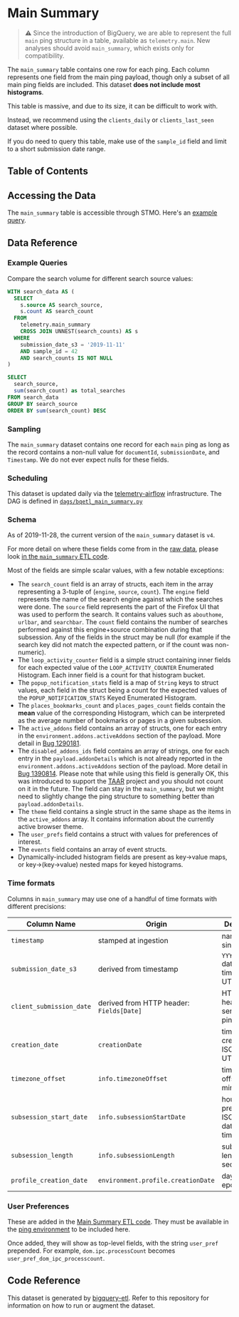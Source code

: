 # Main Summary

> **⚠** Since the introduction of BigQuery, we are able to represent the
> full `main` ping structure in a table, available as `telemetry.main`.
> New analyses should avoid `main_summary`, which exists only for compatibility.

The `main_summary` table contains one row for each ping.
Each column represents one field from the main ping payload,
though only a subset of all main ping fields are included.
This dataset **does not include most histograms**.

This table is massive, and due to its size, it can be difficult to work with.

Instead, we recommend using the `clients_daily` or `clients_last_seen` dataset
where possible.

If you do need to query this table, make use of the `sample_id` field and
limit to a short submission date range.

## Table of Contents

<!-- toc -->

## Accessing the Data

The `main_summary` table is accessible through STMO.
Here's an [example query](https://sql.telemetry.mozilla.org/queries/4201/source).

## Data Reference

### Example Queries

Compare the search volume for different search source values:

```sql
WITH search_data AS (
  SELECT
    s.source AS search_source,
    s.count AS search_count
  FROM
    telemetry.main_summary
    CROSS JOIN UNNEST(search_counts) AS s
  WHERE
    submission_date_s3 = '2019-11-11'
    AND sample_id = 42
    AND search_counts IS NOT NULL
)

SELECT
  search_source,
  sum(search_count) as total_searches
FROM search_data
GROUP BY search_source
ORDER BY sum(search_count) DESC
```

### Sampling

The `main_summary` dataset contains one record for each `main` ping
as long as the record contains a non-null value for
`documentId`, `submissionDate`, and `Timestamp`.
We do not ever expect nulls for these fields.

### Scheduling

This dataset is updated daily via the [telemetry-airflow](https://github.com/mozilla/telemetry-airflow) infrastructure.
The DAG is defined in
[`dags/bqetl_main_summary.py`](https://github.com/mozilla/bigquery-etl/blob/master/dags/bqetl_main_summary.py)

### Schema

As of 2019-11-28, the current version of the `main_summary` dataset is `v4`.

For more detail on where these fields come from in the
[raw data](https://firefox-source-docs.mozilla.org/toolkit/components/telemetry/telemetry/data/main-ping.html),
please look [in the `main_summary` ETL code][main_summary_code].

Most of the fields are simple scalar values, with a few notable exceptions:

- The `search_count` field is an array of structs, each item in the array representing
  a 3-tuple of (`engine`, `source`, `count`). The `engine` field represents the name of
  the search engine against which the searches were done. The `source` field represents
  the part of the Firefox UI that was used to perform the search. It contains values
  such as `abouthome`, `urlbar`, and `searchbar`. The `count` field contains the number
  of searches performed against this engine+source combination during that subsession.
  Any of the fields in the struct may be null (for example if the search key did not
  match the expected pattern, or if the count was non-numeric).
- The `loop_activity_counter` field is a simple struct containing inner fields for each
  expected value of the `LOOP_ACTIVITY_COUNTER` Enumerated Histogram. Each inner field
  is a count for that histogram bucket.
- The `popup_notification_stats` field is a map of `String` keys to struct values,
  each field in the struct being a count for the expected values of the
  `POPUP_NOTIFICATION_STATS` Keyed Enumerated Histogram.
- The `places_bookmarks_count` and `places_pages_count` fields contain the **mean**
  value of the corresponding Histogram, which can be interpreted as the average number
  of bookmarks or pages in a given subsession.
- The `active_addons` field contains an array of structs, one for each entry in
  the `environment.addons.activeAddons` section of the payload. More detail in
  [Bug 1290181](https://bugzilla.mozilla.org/show_bug.cgi?id=1290181).
- The `disabled_addons_ids` field contains an array of strings, one for each entry in
  the `payload.addonDetails` which is not already reported in the `environment.addons.activeAddons`
  section of the payload. More detail in
  [Bug 1390814](https://bugzilla.mozilla.org/show_bug.cgi?id=1390814).
  Please note that while using this field is generally OK, this was introduced to support
  the [TAAR](https://github.com/mozilla/taar/pulls) project and you should not count on it
  in the future. The field can stay in the `main_summary`, but we might need to slightly change
  the ping structure to something better than `payload.addonDetails`.
- The `theme` field contains a single struct in the same shape as the items in the
  `active_addons` array. It contains information about the currently active browser
  theme.
- The `user_prefs` field contains a struct with values for preferences of interest.
- The `events` field contains an array of event structs.
- Dynamically-included histogram fields are present as key->value maps,
  or key->(key->value) nested maps for keyed histograms.

### Time formats

Columns in `main_summary` may use one of a handful of time formats with different precisions:

| Column Name              | Origin                                   | Description                                  | Example                         | Spark                                                                   | Presto                                                                       |
| ------------------------ | ---------------------------------------- | -------------------------------------------- | ------------------------------- | ----------------------------------------------------------------------- | ---------------------------------------------------------------------------- |
| `timestamp`              | stamped at ingestion                     | nanoseconds since epoch                      | `1504689165972861952`           | `from_unixtime(timestamp/1e9)`                                          | `from_unixtime(timestamp/1e9)`                                               |
| `submission_date_s3`     | derived from timestamp                   | `YYYYMMDD` date string of timestamp in UTC   | `20170906`                      | `from_unixtime(unix_timestamp(submission_date, 'yyyyMMdd'))`            | `date_parse(submission_date, '%Y%m%d')`                                      |
| `client_submission_date` | derived from HTTP header: `Fields[Date]` | HTTP date header string sent with the ping   | `Tue, 27 Sep 2016 16:28:23 GMT` | `unix_timestamp(client_submission_date, 'EEE, dd M yyyy HH:mm:ss zzz')` | `date_parse(substr(client_submission_date, 1, 25), '%a, %d %b %Y %H:%i:%s')` |
| `creation_date`          | `creationDate`                           | time of ping creation ISO8601 at UTC+0       | `2017-09-06T08:21:36.002Z`      | `to_timestamp(creation_date, "yyyy-MM-dd'T'HH:mm:ss.SSSXXX")`           | `from_iso8601_timestamp(creation_date) AT TIME ZONE 'GMT'`                   |
| `timezone_offset`        | `info.timezoneOffset`                    | timezone offset in minutes                   | `120`                           |                                                                         |
| `subsession_start_date`  | `info.subsessionStartDate`               | hourly precision, ISO8601 date in local time | `2017-09-06T00:00:00.0+02:00`   |                                                                         | `from_iso8601_timestamp(subsession_start_date) AT TIME ZONE 'GMT'`           |
| `subsession_length`      | `info.subsessionLength`                  | subsession length in seconds                 | `599`                           |                                                                         | `date_add('second', subsession_length, subsession_start_date)`               |
| `profile_creation_date`  | `environment.profile.creationDate`       | days since epoch                             | `15,755`                        |                                                                         | `from_unixtime(profile_creation_date * 86400)`                               |

### User Preferences

These are added in the [Main Summary ETL code][user_pref_code].
They must be available in the [ping environment] to be included here.

Once added, they will show as top-level fields, with the string `user_pref` prepended.
For example, `dom.ipc.processCount` becomes `user_pref_dom_ipc_processcount`.

## Code Reference

This dataset is generated by [bigquery-etl][main_summary_code].
Refer to this repository for information on how to run or augment the dataset.

[main_summary_code]: https://github.com/mozilla/bigquery-etl/tree/ad84a15d580333b41d36cfe8331e51238f3bafa1/sql/moz-fx-data-shared-prod/telemetry_derived/main_summary_v4
[user_pref_code]: https://github.com/mozilla/bigquery-etl/blob/ad84a15d580333b41d36cfe8331e51238f3bafa1/sql/moz-fx-data-shared-prod/telemetry_derived/main_summary_v4/part1.sql#L476-L501
[ping environment]: http://firefox-source-docs.mozilla.org/toolkit/components/telemetry/telemetry/data/environment.html
